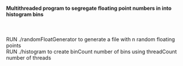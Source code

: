 #### Multithreaded program to segregate floating point numbers in into histogram bins ####
<br /><br />
RUN ./randomFloatGenerator <filename> <n> to generate a file with n random floating points <br />
RUN ./histogram <binCount> <threadCount> <filename> to create binCount number of bins using threadCount number of threads